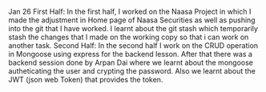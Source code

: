 Jan 26
First Half:
In the first half, I worked on the Naasa Project in which I made the adjustment in Home page of Naasa Securities as well as pushing into the git that I have worked. I learnt about the git stash which temporarily stash the changes that I made on the working copy so that i can work on another task.
Second Half:
In the second half I work on the CRUD operation in Mongoose using express for the backend lesson. After that there was a backend session done by Arpan Dai where we learnt about the mongoose autheticating the user and crypting the password. Also we learnt about the JWT (json web Token) that provides the token.
